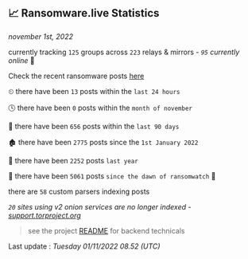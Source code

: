 
## 📈 Ransomware.live Statistics
_november 1st, 2022_

currently tracking `125` groups across `223` relays & mirrors - _`95` currently online_ 📡

Check the recent ransomware posts [here](https://www.ransomware.live/#/recentposts)


⏲ there have been `13` posts within the `last 24 hours`

🕓 there have been `0` posts within the `month of november`

📅 there have been `656` posts within the `last 90 days`

🏚 there have been `2775` posts since the `1st January 2022`

🚀 there have been `2252` posts `last year`

🦕 there have been `5061` posts `since the dawn of ransomwatch` 🐣

there are `58` custom parsers indexing posts

_`20` sites using v2 onion services are no longer indexed - [support.torproject.org](https://support.torproject.org/onionservices/v2-deprecation/)_

> see the project [README](https://github.com/jmousqueton/ransomwatch#readme) for backend technicals



Last update : _Tuesday 01/11/2022 08.52 (UTC)_

